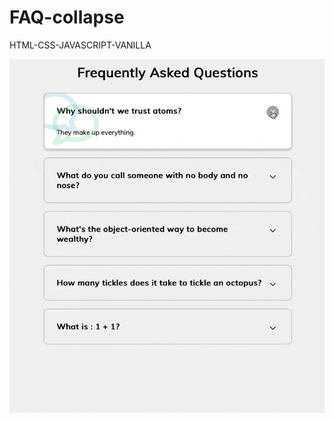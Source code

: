 # FAQ-collapse
HTML-CSS-JAVASCRIPT-VANILLA

![Screen Capture](https://github.com/kevinbdx35/FAQ-collapse/blob/main/screen-capture-gif.gif?raw=true)
